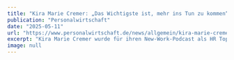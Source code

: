 ```yaml
---
title: "Kira Marie Cremer: „Das Wichtigste ist, mehr ins Tun zu kommen“"
publication: "Personalwirtschaft"
date: "2025-05-11"
url: "https://www.personalwirtschaft.de/news/allgemein/kira-marie-cremer-das-wichtigste-ist-mehr-ins-tun-zu-kommen-183473/"
excerpt: "Kira Marie Cremer wurde für ihren New-Work-Podcast als HR Top Voice ausgezeichnet. Im Interview gibt sie Tipps für den eigenen HR-Podcast."
image: null
---
```

